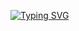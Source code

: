 [![Typing SVG](https://readme-typing-svg.herokuapp.com?font=Fira+Code&weight=300&size=16&pause=1000&width=435&lines=%F0%9F%91%8B+Hi%2C+I%E2%80%99m+Pavan+Kumar+Dasari+;%F0%9F%91%80+I%E2%80%99m+interested+in+Cloud+%E2%98%81%2C+Front-end%2C+Backend;%F0%9F%8C%B1+I%E2%80%99m+currently+learning+DevOps+;%F0%9F%92%9E%EF%B8%8F+I%E2%80%99m+looking+to+collaborate+on+DevOps;%F0%9F%93%AB+How+to+reach+me+-+dasarepavan007%40gmail.com)](https://git.io/typing-svg)
